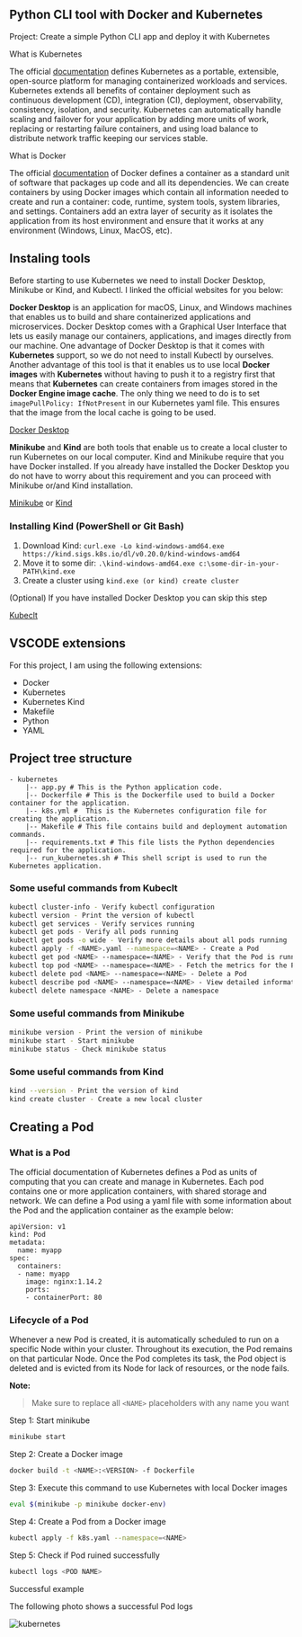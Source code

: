 ## Python CLI tool with Docker and Kubernetes

Project: Create a simple Python CLI app and deploy it with Kubernetes

What is Kubernetes

The official [documentation](https://kubernetes.io/docs/concepts/overview/) defines Kubernetes as a portable, extensible, open-source platform for managing containerized workloads and services. Kubernetes extends all benefits of container deployment such as continuous development (CD), integration (CI), deployment, observability, consistency, isolation, and security. Kubernetes can automatically handle scaling and failover for your application by adding more units of work, replacing or restarting failure containers, and using load balance to distribute network traffic keeping our services stable.

What is Docker

The official [documentation](https://www.docker.com/resources/what-container/) of Docker defines a container as a standard unit of software that packages up code and all its dependencies. We can create containers by using Docker images which contain all information needed to create and run a container: code, runtime, system tools, system libraries, and settings. Containers add an extra layer of security as it isolates the application from its host environment and ensure that it works at any environment (Windows, Linux, MacOS, etc).

## Instaling tools 

Before starting to use Kubernetes we need to install Docker Desktop, Minikube or Kind, and Kubectl. I linked the official websites for you below:


**Docker Desktop** is an application for macOS, Linux, and Windows machines that enables us to build and share containerized applications and microservices.
Docker Desktop comes with a Graphical User Interface that lets us easily manage our containers, applications, and images directly from our machine. One advantage of Docker Desktop is that it comes with **Kubernetes** support, so we do not need to install Kubectl by ourselves. Another advantage of this tool is that it enables us to use local **Docker images** with **Kubernetes** without having to push it to a registry first that means that **Kubernetes** can create containers from images stored in the **Docker Engine image cache**. The only thing we need to do is to set `imagePullPolicy: IfNotPresent` in our Kubernetes yaml file. This ensures that the image from the local cache is going to be used.

[Docker Desktop](https://www.docker.com/products/docker-desktop/) <br/>

**Minikube** and **Kind** are both tools that enable us to create a local cluster to run Kubernetes on our local computer. Kind and Minikube require that you have  Docker installed. If you already have installed the Docker Desktop you do not have to worry about this requirement and you can proceed with Minikube or/and Kind installation.

[Minikube](https://minikube.sigs.k8s.io/docs/start/) or [Kind](https://kind.sigs.k8s.io/docs/user/quick-start/#installing-from-release-binaries)<br/>

### Installing Kind (PowerShell or Git Bash)
1. Download Kind: ```curl.exe -Lo kind-windows-amd64.exe https://kind.sigs.k8s.io/dl/v0.20.0/kind-windows-amd64```
2. Move it to some dir: ```.\kind-windows-amd64.exe c:\some-dir-in-your-PATH\kind.exe```
3. Create a cluster using ```kind.exe (or kind) create cluster```

(Optional) If you have installed Docker Desktop you can skip this step

[Kubeclt](https://kubernetes.io/docs/tasks/tools/)


## VSCODE extensions

For this project, I am using the following extensions:

* Docker
* Kubernetes
* Kubernetes Kind
* Makefile
* Python
* YAML

## Project tree structure 

```
- kubernetes
    |-- app.py # This is the Python application code.
    |-- Dockerfile # This is the Dockerfile used to build a Docker container for the application.
    |-- k8s.yml #  This is the Kubernetes configuration file for creating the application.
    |-- Makefile # This file contains build and deployment automation commands.
    |-- requirements.txt # This file lists the Python dependencies required for the application.
    |-- run_kubernetes.sh # This shell script is used to run the Kubernetes application.
```
  
### Some useful commands from Kubeclt

```bash
kubectl cluster-info - Verify kubectl configuration
kubectl version - Print the version of kubectl
kubectl get services - Verify services running
kubectl get pods - Verify all pods running
kubectl get pods -o wide - Verify more details about all pods running
kubectl apply -f <NAME>.yaml --namespace=<NAME> - Create a Pod
kubectl get pod <NAME> --namespace=<NAME> - Verify that the Pod is running
kubectl top pod <NAME> --namespace=<NAME> - Fetch the metrics for the Pod
kubectl delete pod <NAME> --namespace=<NAME> - Delete a Pod
kubectl describe pod <NAME> --namespace=<NAME> - View detailed information about the Pod
kubectl delete namespace <NAME> - Delete a namespace
```

### Some useful commands from Minikube

```bash
minikube version - Print the version of minikube
minikube start - Start minikube
minikube status - Check minikube status
```

### Some useful commands from Kind

```bash
kind --version - Print the version of kind
kind create cluster - Create a new local cluster
```

## Creating a Pod

### What is a Pod

The official documentation of Kubernetes defines a Pod as units of computing that you can create and manage in Kubernetes. Each pod contains one or more application containers, with shared storage and network. We can define a Pod using a yaml file with some information about the Pod and the application container as the example below:

```
apiVersion: v1
kind: Pod
metadata:
  name: myapp
spec:
  containers:
  - name: myapp
    image: nginx:1.14.2
    ports:
    - containerPort: 80
```

### Lifecycle of a Pod

Whenever a new Pod is created, it is automatically scheduled to run on a specific Node within your cluster. Throughout its execution, the Pod remains on that particular Node. Once the Pod completes its task, the Pod object is deleted and is evicted from its Node for lack of resources, or the node fails.

**Note:**
> Make sure to replace all `<NAME>` placeholders with any name you want


Step 1: Start minikube

```bash
minikube start
```

Step 2: Create a Docker image

```bash
docker build -t <NAME>:<VERSION> -f Dockerfile
```

Step 3: Execute this command to use Kubernetes with local Docker images

```bash
eval $(minikube -p minikube docker-env)
```

Step 4: Create a Pod from a Docker image

```bash
kubectl apply -f k8s.yaml --namespace=<NAME>
```
Step 5: Check if Pod ruined successfully

```bash
kubectl logs <POD NAME>
```

Successful example

The following photo shows a successful Pod logs

![kubernetes](https://github.com/mathewsrc/python-cli-tool-with-docker-and-kubernetes/assets/94936606/5a04a67f-8f85-432a-b0ed-9a7352af7ae7)


